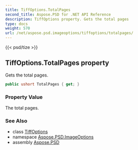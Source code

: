 ```yaml
---
title: TiffOptions.TotalPages
second_title: Aspose.PSD for .NET API Reference
description: TiffOptions property. Gets the total pages
type: docs
weight: 570
url: /net/aspose.psd.imageoptions/tiffoptions/totalpages/
---
```

{{< psd/tize >}}
## TiffOptions.TotalPages property

Gets the total pages.

```csharp
public ushort TotalPages { get; }
```

### Property Value

The total pages.

### See Also

* class [TiffOptions](../)
* namespace [Aspose.PSD.ImageOptions](../../tiffoptions/)
* assembly [Aspose.PSD](../../../)


